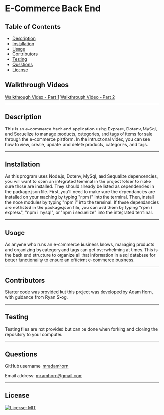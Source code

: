 # E-Commerce Back End

## Table of Contents
- [Description](#description)
- [Installation](#installation)
- [Usage](#usage)
- [Contributors](#contributors)
- [Testing](#testing)
- [Questions](#questions)
- [License](#license)

## Walkthrough Videos
[Walkthrough Video - Part 1](https://drive.google.com/file/d/1NVd4ZP1hhkOM9SR_NFuGi3nDYoJcJpT5/view)
[Walkthrough Video - Part 2](https://drive.google.com/file/d/1arPDsHOyRmMfpYpQznOij55T1r_NM2Tn/view)

---

## Description
This is an e-commerce back end application using Express, Dotenv, MySql, and Sequelize to manage products, categories, and tags of items for sale through the e-commerce platform. In the intructional video, you can see how to view, create, update, and delete products, categories, and tags. 

---

## Installation
As this program uses Node.js, Dotenv, MySql, and Sequalize dependencies, you will want to open an integrated terminal in the project folder to make sure those are installed. They should already be listed as dependencies in the package.json file. First, you'll need to make sure the dependancies are installed on your maching by typing "npm i" into the terminal. Then, install the node modules by typing "npm i" into the terminal. If those dependancies are not listed in the package.json file, you can add them by typing "npm i express", "npm i mysql", or "npm i sequelize" into the integrated terminal.   

---

## Usage
As anyone who runs an e-commerce business knows, managing products and organizing by category and tags can get overwhelming at times. This is the back end structure to organize all that information in a sql database for better functionality to ensure an efficient e-commerce business. 

---

## Contributors
Starter code was provided but this project was developed by Adam Horn, with guidance from Ryan Skog.

---

## Testing
Testing files are not provided but can be done when forking and cloning the repository to your computer.  

---

## Questions
GitHub username: [mradamhorn](https://github.com/mradamhorn)

Email address: mr.amhorn@gmail.com

---

## License
[![License: MIT](https://img.shields.io/badge/License-MIT-yellow.svg)](https://opensource.org/licenses/MIT)